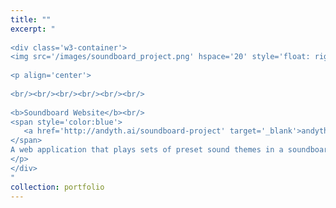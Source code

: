 ```yaml
---
title: ""
excerpt: "  
  
<div class='w3-container'>
<img src='/images/soundboard_project.png' hspace='20' style='float: right'>
  
<p align='center'>
  
<br/><br/><br/><br/><br/><br/>  
  
<b>Soundboard Website</b><br/>
<span style='color:blue'>
   <a href='http://andyth.ai/soundboard-project' target='_blank'>andyth.ai/soundboard-project</a><br/>
</span>
A web application that plays sets of preset sound themes in a soundboard format.<br/>
</p>
</div>
"
collection: portfolio
---
```

